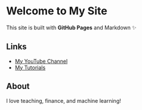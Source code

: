# Welcome to My Site

This site is built with **GitHub Pages** and Markdown ✨

## Links
- [My YouTube Channel](https://youtube.com)
- [My Tutorials](https://example.com/tutorials)

## About
I love teaching, finance, and machine learning!
